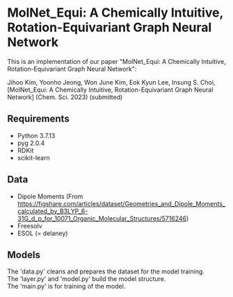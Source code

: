 # MolNet_Equi: A Chemically Intuitive, Rotation-Equivariant Graph Neural Network
This is an implementation of our paper "MolNet_Equi: A Chemically Intuitive, Rotation-Equivariant Graph Neural Network":

Jihoo Kim, Yoonho Jeong, Won June Kim, Eok Kyun Lee, Insung S. Choi, [MolNet_Equi: A Chemically Intuitive, Rotation-Equivariant Graph Neural Network] (Chem. Sci. 2023) (submitted)


## Requirements

* Python 3.7.13
* pyg 2.0.4
* RDKit
* scikit-learn

## Data

* Dipole Moments (From https://figshare.com/articles/dataset/Geometries_and_Dipole_Moments_calculated_by_B3LYP_6-31G_d_p_for_10071_Organic_Molecular_Structures/5716246)
* Freesolv
* ESOL (= delaney)

## Models

The 'data.py' cleans and prepares the dataset for the model training.  
The 'layer.py' and 'model.py' build the model structure.  
The 'main.py' is for training of the model.  
